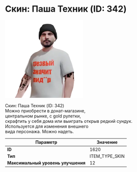 # Скин: Паша Техник (ID: 342)

![Item Image](../img/1620.webp?raw=true)

Скин: Паша Техник (ID: 342)<br>Можно приобрести в донат-магазине,<br>центральном рынке, с gold рулетки,<br>скрафтить у себя дома или выиграть открыв редкий сундук.<br>Используется для изменения внешнего<br>вида персонажа. Можно надеть.


| Параметр | Значение |
|----------|----------|
| **ID** | 1620 |
| **Тип** | ITEM_TYPE_SKIN |
| **Максимальный уровень улучшения** | 12 |

